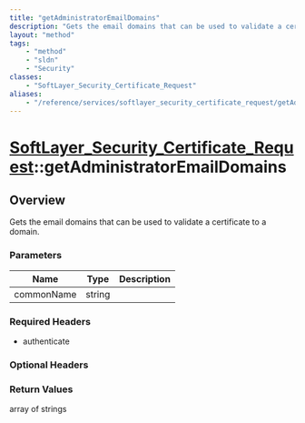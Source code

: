 ```yaml
---
title: "getAdministratorEmailDomains"
description: "Gets the email domains that can be used to validate a certificate to a domain."
layout: "method"
tags:
    - "method"
    - "sldn"
    - "Security"
classes:
    - "SoftLayer_Security_Certificate_Request"
aliases:
    - "/reference/services/softlayer_security_certificate_request/getAdministratorEmailDomains"
---
```

# [SoftLayer_Security_Certificate_Request](/reference/services/SoftLayer_Security_Certificate_Request)::getAdministratorEmailDomains




## Overview 
Gets the email domains that can be used to validate a certificate to a domain. 

### Parameters 
|Name | Type | Description |
| --- | --- | --- |
|commonName| string| |


### Required Headers
* authenticate

### Optional Headers

### Return Values
array of strings

